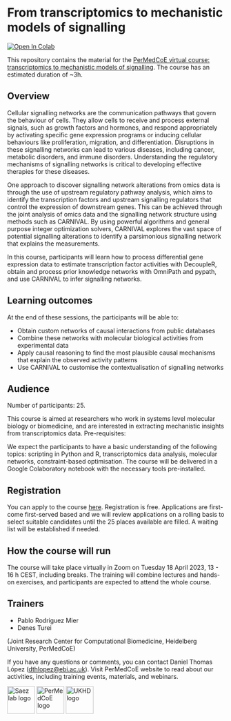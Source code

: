 # From transcriptomics to mechanistic models of signalling
[![Open In Colab](https://colab.research.google.com/assets/colab-badge.svg)](https://colab.research.google.com/github/saezlab/PerMedCoE_tools_virtual_course_2023/blob/main/PerMedCoE_transcriptomics_mechanistic_signaling.ipynb)

This repository contains the material for the [PerMedCoE virtual course: transcriptomics to mechanistic models of signalling](https://permedcoe.eu/training/virtual-course-from-transcriptomics-to-mechanistic-models-of-signalling/). The course has an estimated duration of ~3h.

## Overview

Cellular signalling networks are the communication pathways that govern the behaviour of cells. They allow cells to receive and process external signals, such as growth factors and hormones, and respond appropriately by activating specific gene expression programs or inducing cellular behaviours like proliferation, migration, and differentiation. Disruptions in these signalling networks can lead to various diseases, including cancer, metabolic disorders, and immune disorders. Understanding the regulatory mechanisms of signalling networks is critical to developing effective therapies for these diseases.

One approach to discover signalling network alterations from omics data is through the use of upstream regulatory pathway analysis, which aims to identify the transcription factors and upstream signalling regulators that control the expression of downstream genes. This can be achieved through the joint analysis of omics data and the signalling network structure using methods such as CARNIVAL. By using powerful algorithms and general purpose integer optimization solvers, CARNIVAL explores the vast space of potential signalling alterations to identify a parsimonious signalling network that explains the measurements.

In this course, participants will learn how to process differential gene expression data to estimate transcription factor activities with DecoupleR, obtain and process prior knowledge networks with OmniPath and pypath, and use CARNIVAL to infer signalling networks.

## Learning outcomes
At the end of these sessions, the participants will be able to:

- Obtain custom networks of causal interactions from public databases
- Combine these networks with molecular biological activities from experimental data
- Apply causal reasoning to find the most plausible causal mechanisms that explain the observed activity patterns
- Use CARNIVAL to customise the contextualisation of signalling networks

## Audience
Number of participants: 25.

This course is aimed at researchers who work in systems level molecular biology or biomedicine, and are interested in extracting mechanistic insights from transcriptomics data. Pre-requisites:

We expect the participants to have a basic understanding of the following topics: scripting in Python and R, transcriptomics data analysis, molecular networks, constraint-based optimisation.
The course will be delivered in a Google Colaboratory notebook with the necessary tools pre-installed.

## Registration
You can apply to the course [here](https://www.eventsforce.net/embl/frontend/reg/thome.csp?pageID=57622&eventID=94&traceRedir=2). Registration is free. Applications are first-come first-served based and we will review applications on a rolling basis to select suitable candidates until the 25 places available are filled. A waiting list will be established if needed.

## How the course will run
The course will take place virtually in Zoom on Tuesday 18 April 2023, 13 - 16 h CEST, including breaks. The training will combine lectures and hands-on exercises, and participants are expected to attend the whole course.

## Trainers
- Pablo Rodriguez Mier
- Denes Turei

(Joint Research Center for Computational Biomedicine, Heidelberg University, PerMedCoE)


If you have any questions or comments, you can contact Daniel Thomas López (dthlopez@ebi.ac.uk).
Visit PerMedCoE website to read about our activities, including training events, materials, and webinars.

<img src="https://raw.githubusercontent.com/saezlab/.github/main/profile/logos/saezlab.png" alt="Saez lab logo" height="64px" style="height:64px; width:auto"> <img src="https://lcsb-biocore.github.io/COBREXA.jl/stable/assets/permedcoe.svg" alt="PerMedCoE logo" height="64px" style="height:64px; width:auto"> <img src="https://www.klinikum.uni-heidelberg.de/typo3conf/ext/site_ukhd/Resources/Public/Images/Logo_ukhd_de.svg" alt="UKHD logo" height="64px" style="height:64px; width:auto">  
